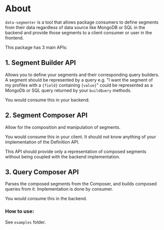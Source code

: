 # About

`data-segmenter` is a tool that allows package consumers to define segments from their data regardless of data source like MongoDB or SQL in the backend and provide those segments to a client consumer or user in the frontend.

This package has 3 main APIs:

## 1. Segment Builder API

Allows you to define your segments and their corresponding query builders. A segment should be represented by a query e.g. "I want the segment of my profiles with a `{field}` containing `{value}`" could be represented as a MongoDb or SQL query returned by your `buildQuery` methods.

You would consume this in your backend.

## 2. Segment Composer API

Allow for the composition and manipulation of segments.

You would consume this in your client. It should not know anything of your implementation of the Definition API.

This API should provide only a representation of composed segments without being coupled with the backend implementation.

## 3. Query Composer API

Parses the composed segments from the Composer, and builds composed queries from it. Implementation is done by consumer.

You would consume this in the backend.

### How to use:

See `examples` folder.
